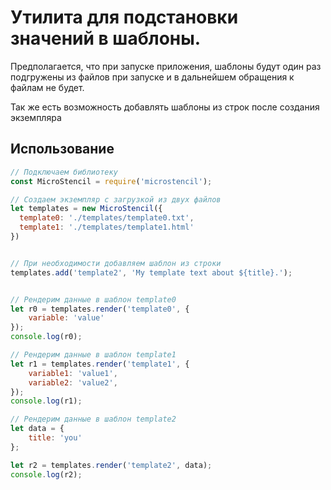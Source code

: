 # Утилита для подстановки значений в шаблоны.

Предполагается, что при запуске приложения, шаблоны будут один раз подгружены из файлов при запуске и в дальнейшем обращения к файлам не будет.

Так же есть возможность добавлять шаблоны из строк после создания экземпляра

## Использование
```javascript
// Подключаем библиотеку
const MicroStencil = require('microstencil');

// Создаем экземпляр с загрузкой из двух файлов
let templates = new MicroStencil({
  template0: './templates/template0.txt',
  template1: './templates/template1.html'
})


// При необходимости добавляем шаблон из строки
templates.add('template2', 'My template text about ${title}.');


// Рендерим данные в шаблон template0
let r0 = templates.render('template0', {
    variable: 'value'
});
console.log(r0);

// Рендерим данные в шаблон template1
let r1 = templates.render('template1', {
    variable1: 'value1',
    variable2: 'value2',
}); 
console.log(r1);

// Рендерим данные в шаблон template2
let data = {
    title: 'you'
};

let r2 = templates.render('template2', data);
console.log(r2);
```